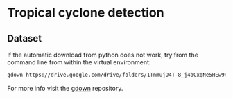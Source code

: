# Tropical cyclone detection

## Dataset

If the automatic download from python does not work, try from the command line from
within the virtual environment:

```bash
gdown https://drive.google.com/drive/folders/1TnmujO4T-8_j4bCxqNe5HEw9njJIIBQD -O data/tmp_data/trainval --folder
```

For more info visit the [gdown](https://github.com/wkentaro/gdown) repository.
